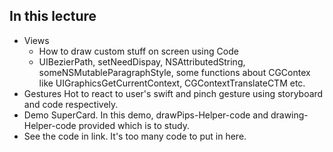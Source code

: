## In this lecture
- Views
  - How to draw custom stuff on screen using Code
  - UIBezierPath, setNeedDispay, NSAttributedString, someNSMutableParagraphStyle, some functions about CGContex like UIGraphicsGetCurrentContext, CGContextTranslateCTM etc.
- Gestures
 Hot to react to user's swift and pinch gesture using storyboard and code respectively.
 - Demo
  SuperCard. In this demo, drawPips-Helper-code and drawing-Helper-code provided which is to study.
  - See the code in link. It's too many code to put in here.
